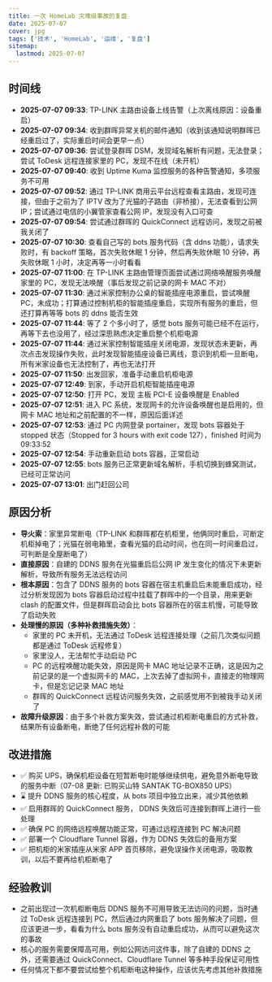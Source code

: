 ```yaml
---
title: 一次 HomeLab 灾难级事故的复盘
date: 2025-07-07
cover: jpg
tags: ['技术', 'HomeLab', '运维', '复盘']
sitemap:
  lastmod: 2025-07-07
---
```


## 时间线

- **2025-07-07 09:33**: TP-LINK 主路由设备上线告警（上次离线原因：设备重启）
- **2025-07-07 09:34**: 收到群晖异常关机的邮件通知（收到该通知说明群晖已经重启过了，实际重启时间会更早一点）
- **2025-07-07 09:36**: 尝试登录群晖 DSM，发现域名解析有问题，无法登录；尝试 ToDesk 远程连接家里的 PC，发现不在线（未开机）
- **2025-07-07 09:40**: 收到 Uptime Kuma 监控服务的各种告警通知，多项服务不可用
- **2025-07-07 09:52**: 通过 TP-LINK 商用云平台远程查看主路由，发现可连接，但由于之前为了 IPTV 改为了光猫的子路由（非桥接），无法查看到公网 IP；尝试通过电信的小翼管家查看公网 IP，发现没有入口可查
- **2025-07-07 09:54**: 尝试通过群晖的 QuickConnect 远程访问，发现之前被我关闭了
- **2025-07-07 10:30**: 查看自己写的 bots 服务代码（含 ddns 功能），请求失败时，有 backoff 策略，首次失败休眠 1 分钟，然后再失败休眠 10 分钟，再失败休眠 1 小时，决定再等一小时看看
- **2025-07-07 11:00**: 在 TP-LINK 主路由管理页面尝试通过网络唤醒服务唤醒家里的 PC，发现无法唤醒（事后发现之前记录的网卡 MAC 不对）
- **2025-07-07 11:30**: 通过米家控制办公桌的智能插座电源重启，尝试唤醒 PC，未成功；打算通过控制机柜的智能插座重启，实现所有服务的重启，但还打算再等等 bots 的 ddns 能否生效
- **2025-07-07 11:44**: 等了 2 个多小时了，感觉 bots 服务可能已经不在运行，再等下去也没用了，经过深思熟虑决定重启整个机柜电源
- **2025-07-07 11:44**: 通过米家控制智能插座关闭电源，发现状态未更新，再次点击发现操作失败，此时发现智能插座设备已离线，意识到机柜一旦断电，所有米家设备也无法控制了，再也无法打开
- **2025-07-07 11:50**: 出发回家，准备手动重启机柜电源
- **2025-07-07 12:49**: 到家，手动开启机柜智能插座电源
- **2025-07-07 12:50**: 打开 PC，发现 主板 PCI-E 设备唤醒是 Enabled
- **2025-07-07 12:51**: 进入 PC 系统，发现网卡的允许设备唤醒也是启用的，但网卡 MAC 地址和之前配置的不一样，原因后面详述
- **2025-07-07 12:53**: 通过 PC 内网登录 portainer，发现 bots 容器处于 stopped 状态（Stopped for 3 hours with exit code 127），finished 时间为 09:33:52
- **2025-07-07 12:54**: 手动重新启动 bots 容器，正常启动
- **2025-07-07 12:55**: bots 服务已正常更新域名解析，手机切换到蜂窝测试，已经可正常访问
- **2025-07-07 13:01**: 出门赶回公司

## 原因分析

- **导火索**：家里异常断电（TP-LINK 和群晖都在机柜里，他俩同时重启，可断定机柜掉电了；光猫在弱电箱里，查看光猫的启动时间，也在同一时间重启过，可判断是全屋断电了）
- **直接原因**：自建的 DDNS 服务在光猫重启后公网 IP 发生变化的情况下未更新解析，导致所有服务无法远程访问
- **根本原因**：包含了 DDNS 服务的 bots 容器在宿主机重启后未能重启成功，经过分析发现因为 bots 容器启动过程中挂载了群晖中的一个目录，用来更新 clash 的配置文件，但是群晖启动会比 bots 容器所在的宿主机慢，可能导致了启动失败
- **处理慢的原因（多种补救措施失效）**：
  - 家里的 PC 未开机，无法通过 ToDesk 远程连接处理（之前几次类似问题都是通过 ToDesk 远程修复）
  - 家里没人，无法帮忙手动启动 PC
  - PC 的远程唤醒功能失效，原因是网卡 MAC 地址记录不正确，这是因为之前记录的是一个虚拟网卡的 MAC，上次去掉了虚拟网卡，直接走的物理网卡，但是忘记记录 MAC 地址
  - 群晖的 QuickConnect 远程访问服务失效，之前感觉用不到被我手动关闭了
- **故障升级原因**：由于多个补救方案失效，尝试通过机柜断电重启的方式补救，结果所有设备断电，断绝了任何远程补救的可能

## 改进措施

- ✅ 购买 UPS，确保机柜设备在短暂断电时能够继续供电，避免意外断电导致的服务中断（07-08 更新: 已购买山特 SANTAK TG-BOX850 UPS）
- ⌛️ 提升 DDNS 服务的核心程度，从 bots 项目中独立出来，减少其他依赖
- ✅ 启用群晖的 QuickConnect 服务， DDNS 失效后可连接到群晖上进行一些处理
- ✅ 确保 PC 的网络远程唤醒功能正常，可通过远程连接到 PC 解决问题
- ✅ 部署一个 Cloudflare Tunnel 容器，作为 DDNS 失效后的备用方案
- ✅ 把机柜的米家插座从米家 APP 首页移除，避免误操作关闭电源，吸取教训，以后不要再给机柜断电了

## 经验教训

- 之前出现过一次机柜断电后 DDNS 服务不可用导致无法访问的问题，当时通过 ToDesk 远程连接到 PC，然后通过内网重启了 bots 服务解决了问题，但应该更进一步，看看为什么 bots 服务没有自动重启成功，从而可以避免这次的事故
- 核心的服务需要保障高可用，例如公网访问这件事，除了自建的 DDNS 之外，还需要通过 QuickConnect、Cloudflare Tunnel 等多种手段保证可用性
- 任何情况下都不要尝试给整个机柜断电这种操作，应该优先考虑其他补救措施
